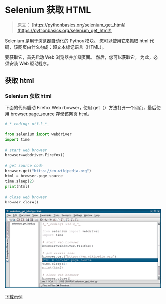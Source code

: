# Selenium 获取 HTML

> 原文： [https://pythonbasics.org/selenium_get_html/](https://pythonbasics.org/selenium_get_html/)

Selenium 是用于浏览器自动化的 Python 模块。 您可以使用它来抓取 html 代码，该网页由什么构成：超文本标记语言（HTML）。

要获取它，首先启动 Web 浏览器并加载页面。 然后，您可以获取它。 为此，必须安装 Web 驱动程序。


## 获取 html

### Selenium 获取 html

下面的代码启动 Firefox Web rbowser，使用 get（）方法打开一个网页，最后使用 browser.page_source 存储该网页 html。

```py
#_*_coding: utf-8_*_

from selenium import webdriver
import time

# start web browser
browser=webdriver.Firefox()

# get source code
browser.get("https://en.wikipedia.org")
html = browser.page_source
time.sleep(2)
print(html)

# close web browser
browser.close()

```

![selenium get html](img/b2c25ad5890802ea7ef9624d826e9b07.jpg)

[下载示例](https://gum.co/GjuJxo)